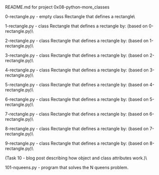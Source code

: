 README.md for project 0x08-python-more_classes



0-rectangle.py - empty class Rectangle that defines a rectangle\

1-rectangle.py - class Rectangle that defines a rectangle by: (based on 0-rectangle.py)\

2-rectangle.py - class Rectangle that defines a rectangle by: (based on 1-rectangle.py)\

3-rectangle.py - class Rectangle that defines a rectangle by: (based on 2-rectangle.py)\

4-rectangle.py - class Rectangle that defines a rectangle by: (based on 3-rectangle.py)\

5-rectangle.py - class Rectangle that defines a rectangle by: (based on 4-rectangle.py)\

6-rectangle.py - class Rectangle that defines a rectangle by: (based on 5-rectangle.py)\

7-rectangle.py - class Rectangle that defines a rectangle by: (based on 6-rectangle.py)\

8-rectangle.py - class Rectangle that defines a rectangle by: (based on 7-rectangle.py)\

9-rectangle.py - class Rectangle that defines a rectangle by: (based on 8-rectangle.py)\

(Task 10 - blog post describing how object and class attributes work.)\

101-nqueens.py - program that solves the N queens problem.
